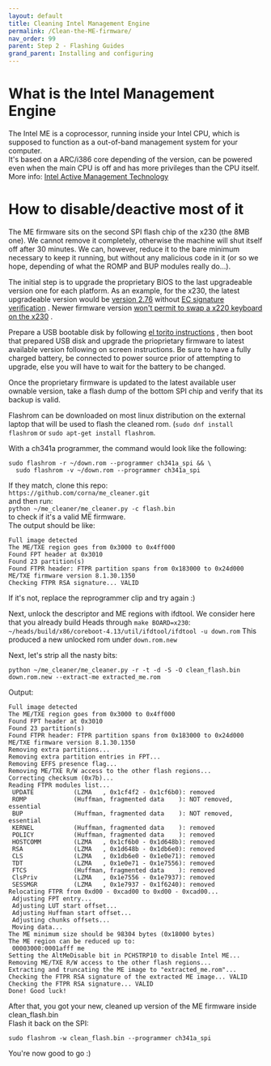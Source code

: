 ```yaml
---
layout: default
title: Cleaning Intel Management Engine
permalink: /Clean-the-ME-firmware/
nav_order: 99
parent: Step 2 - Flashing Guides
grand_parent: Installing and configuring
---
```


What is the Intel Management Engine
===

The Intel ME is a coprocessor, running inside your Intel CPU, which is supposed
 to function as a out-of-band management system for your computer.  
It's based on a ARC/i386 core depending of the version, can be powered even when
the main CPU is off and has more privileges than the CPU itself.  
More info: [Intel Active Management Technology](https://en.wikipedia.org/wiki/Intel_Active_Management_Technology)

How to disable/deactive most of it
===

The ME firmware sits on the second SPI flash chip of the x230 (the 8MB one). We
 cannot remove it completely, otherwise the machine will shut itself off after
 30 minutes. We can, however, reduce it to the bare minimum necessary to keep it
 running, but without any malicious code in it (or so we hope, depending of what
   the ROMP and BUP modules really do...).

The initial step is to upgrade the proprietary BIOS to the last upgradeable
 version one for each platform.
As an example, for the x230, the latest upgradeable version would be
 [version 2.76](https://download.lenovo.com/pccbbs/mobiles/g2uj32us.iso) without
 [EC signature verification](https://support.lenovo.com/us/en/solutions/len-27764)
 . Newer firmware version [won't permit to swap a x220 keyboard on the x230](https://github.com/hamishcoleman/thinkpad-ec/pull/130)
 .  

Prepare a USB bootable disk by following
 [el torito instructions](https://askubuntu.com/questions/651281/write-bootable-bios-update-iso-to-usb-stick)
 , then boot that prepared USB disk and upgrade the prioprietary firmware to
 latest available version following on screen instructions. Be sure to have a
 fully charged battery, be connected to power source prior of attempting to
 upgrade, else you will have to wait for the battery to be changed.

Once the proprietary firmware is updated to the latest available user ownable
 version, take a flash dump of the bottom SPI chip and verify that its backup is
 valid.

Flashrom can be downloaded on most linux distribution on the external laptop
 that will be used to flash the cleaned rom. (`sudo dnf install flashrom` or
 `sudo apt-get install flashrom`.

With a ch341a programmer, the command would look like the following:

```shell
sudo flashrom -r ~/down.rom --programmer ch341a_spi && \
  sudo flashrom -v ~/down.rom --programmer ch341a_spi
```

If they match, clone this repo:  
`https://github.com/corna/me_cleaner.git`  
and then run:  
`python ~/me_cleaner/me_cleaner.py -c flash.bin`  
to check if it's a valid ME firmware.  
The output should be like:  

```text
Full image detected
The ME/TXE region goes from 0x3000 to 0x4ff000
Found FPT header at 0x3010
Found 23 partition(s)
Found FTPR header: FTPR partition spans from 0x183000 to 0x24d000
ME/TXE firmware version 8.1.30.1350
Checking FTPR RSA signature... VALID
```

If it's not, replace the reprogrammer clip and try again :)  

Next, unlock the descriptor and ME regions with ifdtool. We consider here that
 you already build Heads through `make BOARD=x230`:
`~/heads/build/x86/coreboot-4.13/util/ifdtool/ifdtool -u down.rom`
This produced a new unlocked rom under `down.rom.new`

Next, let's strip all the nasty bits:  

<!-- markdownlint-disable MD013 -->

```shell
python ~/me_cleaner/me_cleaner.py -r -t -d -S -O clean_flash.bin down.rom.new --extract-me extracted_me.rom
```

<!-- markdownlint-enable MD013 -->

Output:  

```text
Full image detected
The ME/TXE region goes from 0x3000 to 0x4ff000
Found FPT header at 0x3010
Found 23 partition(s)
Found FTPR header: FTPR partition spans from 0x183000 to 0x24d000
ME/TXE firmware version 8.1.30.1350
Removing extra partitions...
Removing extra partition entries in FPT...
Removing EFFS presence flag...
Removing ME/TXE R/W access to the other flash regions...
Correcting checksum (0x7b)...
Reading FTPR modules list...
 UPDATE           (LZMA   , 0x1cf4f2 - 0x1cf6b0): removed
 ROMP             (Huffman, fragmented data    ): NOT removed, essential
 BUP              (Huffman, fragmented data    ): NOT removed, essential
 KERNEL           (Huffman, fragmented data    ): removed
 POLICY           (Huffman, fragmented data    ): removed
 HOSTCOMM         (LZMA   , 0x1cf6b0 - 0x1d648b): removed
 RSA              (LZMA   , 0x1d648b - 0x1db6e0): removed
 CLS              (LZMA   , 0x1db6e0 - 0x1e0e71): removed
 TDT              (LZMA   , 0x1e0e71 - 0x1e7556): removed
 FTCS             (Huffman, fragmented data    ): removed
 ClsPriv          (LZMA   , 0x1e7556 - 0x1e7937): removed
 SESSMGR          (LZMA   , 0x1e7937 - 0x1f6240): removed
Relocating FTPR from 0xd00 - 0xcad00 to 0xd00 - 0xcad00...
 Adjusting FPT entry...
 Adjusting LUT start offset...
 Adjusting Huffman start offset...
 Adjusting chunks offsets...
 Moving data...
The ME minimum size should be 98304 bytes (0x18000 bytes)
The ME region can be reduced up to:
 00003000:0001afff me
Setting the AltMeDisable bit in PCHSTRP10 to disable Intel ME...
Removing ME/TXE R/W access to the other flash regions...
Extracting and truncating the ME image to "extracted_me.rom"...
Checking the FTPR RSA signature of the extracted ME image... VALID
Checking the FTPR RSA signature... VALID
Done! Good luck!
```

After that, you got your new, cleaned up version of the ME firmware inside
clean_flash.bin  
Flash it back on the SPI:

`sudo flashrom -w clean_flash.bin --programmer ch341a_spi`

You're now good to go :)
